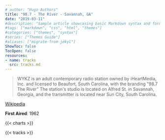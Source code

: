 ```yaml
---
# author: "Hugo Authors"
title: "98.7 - The River - Savannah, GA"
date: "2019-03-11"
#description: "Sample article showcasing basic Markdown syntax and formatting for HTML elements."
#tags: ["markdown", "css", "html", "themes"]
#categories: ["themes", "syntax"]
#series: ["Themes Guide"]
#aliases: ["migrate-from-jekyl"]
ShowToc: false
TocOpen: false
resources:
- name: tracks
  src: tracks.md
---
```


> WYKZ is an adult contemporary radio station owned by iHeartMedia, Inc. and licensed to Beaufort, South Carolina, with the branding "98.7 The River" The station's studio is located on Alfred St. in Savannah, Georgia, and the transmitter is located near Sun City, South Carolina.

[Wikipedia](https://en.wikipedia.org/wiki/WYKZ)

**First Aired**: 1962

{{< charts >}}

{{< tracks >}}
